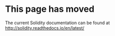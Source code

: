 <!-- TITLE: The Solidity Programming Language -->



# This page has moved

The current Solidity documentation can be found at http://solidity.readthedocs.io/en/latest/

